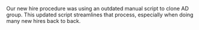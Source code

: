 Our new hire procedure was using an outdated manual script to clone AD group. This updated script streamlines that process, especially when doing many new hires back to back.
